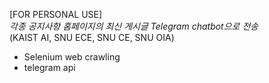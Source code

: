 [FOR PERSONAL USE]  
*각종 공지사항 홈페이지의 최신 게시글 Telegram chatbot으로 전송*   
(KAIST AI, SNU ECE, SNU CE, SNU OIA)  


- Selenium web crawling   
- telegram api

